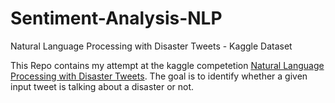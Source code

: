 # Sentiment-Analysis-NLP

Natural Language Processing with Disaster Tweets - Kaggle Dataset

This Repo contains my attempt at the kaggle competetion [Natural Language Processing with Disaster Tweets](https://www.kaggle.com/competitions/nlp-getting-started/overview). The goal is to identify whether a given input tweet is talking about a disaster or not.



